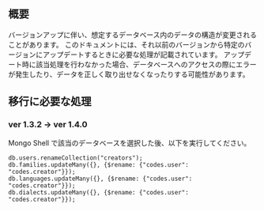 ## 概要
バージョンアップに伴い、想定するデータベース内のデータの構造が変更されることがあります。
このドキュメントには、それ以前のバージョンから特定のバージョンにアップデートするときに必要な処理が記載されています。
アップデート時に該当処理を行わなかった場合、データベースへのアクセスの際にエラーが発生したり、データを正しく取り出せなくなったりする可能性があります。

## 移行に必要な処理

### ver 1.3.2 → ver 1.4.0
Mongo Shell で該当のデータベースを選択した後、以下を実行してください。
```
db.users.renameCollection("creators");
db.families.updateMany({}, {$rename: {"codes.user": "codes.creator"}});
db.languages.updateMany({}, {$rename: {"codes.user": "codes.creator"}});
db.dialects.updateMany({}, {$rename: {"codes.user": "codes.creator"}});
```